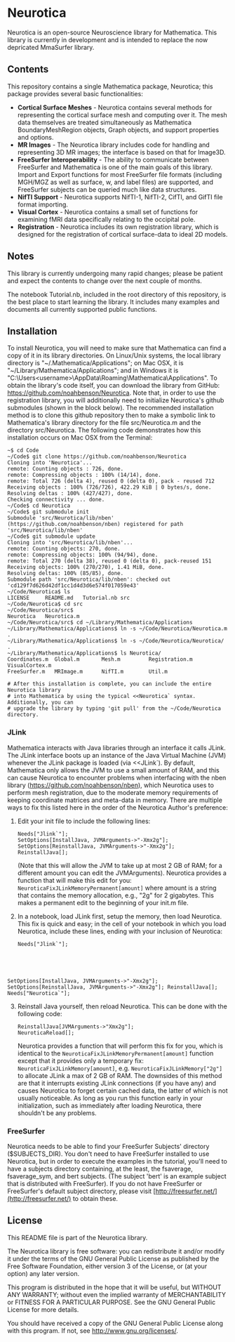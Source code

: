 # Neurotica ####################################################################

Neurotica is an open-source Neuroscience library for Mathematica. This library
is currently in development and is intended to replace the now depricated 
MmaSurfer library.

## Contents ####################################################################

This repository contains a single Mathematica package, Neurotica; this package
provides several basic functionalities:
 * **Cortical Surface Meshes** - Neurotica contains several methods for 
   representing the cortical surface mesh and computing over it. The mesh data
   themselves are treated simultaneously as Mathematica BoundaryMeshRegion 
   objects, Graph objects, and support properties and options.
 * **MR Images** - The Neurotica library includes code for handling and
   representing 3D MR images; the interface is based on that for Image3D.
 * **FreeSurfer Interoperability** - The ability to communicate between 
   FreeSurfer and Mathematica is one of the main goals of this library. Import
   and Export functions for most FreeSurfer file formats (including MGH/MGZ as
   well as surface, w, and label files) are supported, and FreeSurfer subjects
   can be queried much like data structures.
 * **NifTI Support** - Neurotica supports NifTI-1, NifTI-2, CifTI, and GifTI
   file format importing.
 * **Visual Cortex** - Neurotica contains a small set of functions for examining
   fMRI data specifically relating to the occipital pole.
 * **Registration** - Neurotica includes its own registration library, which
   is designed for the registration of cortical surface-data to ideal 2D models.


## Notes #######################################################################

This library is currently undergoing many rapid changes; please be patient and 
expect the contents to change over the next couple of months.

The notebook Tutorial.nb, included in the root directory of this repository, is
the best place to start learning the library. It includes many examples and
documents all currently supported public functions.

## Installation ################################################################

To install Neurotica, you will need to make sure that Mathematica can
find a copy of it in its library directories. On Linux/Unix systems,
the local library directory is "&#126;/.Mathematica/Applications"; on Mac
OSX, it is "&#126;/Library/Mathematica/Applications"; and in Windows it is
"C:\Users\<username>\AppData\Roaming\Mathematica\Applications". To
obtain the library's code itself, you can download the library from
GitHub: https://github.com/noahbenson/Neurotica. Note that, in order
to use the registration library, you will additionally need to
initialize Neurotica's github submodules (shown in the block
below). The recommended installation method is to clone this github
repository then to make a symbolic link to Mathematica's library
directory for the file src/Neurotica.m and the directory
src/Neurotica. The following code demonstrates how this installation
occurs on Mac OSX from the Terminal:

    ~$ cd Code
    ~/Code$ git clone https://github.com/noahbenson/Neurotica
    Cloning into 'Neurotica'...
    remote: Counting objects : 726, done.
    remote: Compressing objects : 100% (14/14), done.
    remote: Total 726 (delta 4), reused 0 (delta 0), pack - reused 712
    Receiving objects : 100% (726/726), 422.29 KiB | 0 bytes/s, done.
    Resolving deltas : 100% (427/427), done.
    Checking connectivity ... done.
    ~/Code$ cd Neurotica
    ~/Code$ git submodule init
    Submodule 'src/Neurotica/lib/nben' (https://github.com/noahbenson/nben) registered for path 'src/Neurotica/lib/nben'
    ~/Code$ git submodule update
    Cloning into 'src/Neurotica/lib/nben'...
    remote: Counting objects: 270, done.
    remote: Compressing objects: 100% (94/94), done.
    remote: Total 270 (delta 38), reused 0 (delta 0), pack-reused 151
    Receiving objects: 100% (270/270), 1.41 MiB, done.
    Resolving deltas: 100% (85/85), done.
    Submodule path 'src/Neurotica/lib/nben': checked out 'cd129f7d626d42df1cc1d4d3d6e574f017059e43'
    ~/Code/Neurotica$ ls
    LICENSE     README.md   Tutorial.nb src
    ~/Code/Neurotica$ cd src
    ~/Code/Neurotica/src$ 
    Neurotica   Neurotica.m
    ~/Code/Neurotica/src$ cd ~/Library/Mathematica/Applications
    ~/Library/Mathematica/Applications$ ln -s ~/Code/Neurotica/Neurotica.m .
    ~/Library/Mathematica/Applications$ ln -s ~/Code/Neurotica/Neurotica/ .
    ~/Library/Mathematica/Applications$ ls Neurotica/
    Coordinates.m  Global.m       Mesh.m         Registration.m VisualCortex.m
    FreeSurfer.m   MRImage.m      NifTI.m        Util.m
    
    # After this installation is complete, you can include the entire Neurotica library
    # into Mathematica by using the typical <<Neurotica` syntax. Additionally, you can
    # upgrade the library by typing 'git pull' from the ~/Code/Neurotica directory.

### JLink ######################################################################

Mathematica interacts with Java libraries through an interface it calls
JLink. The JLink interface boots up an instance of the Java Virtual Machine
(JVM) whenever the JLink package is loaded (via <<JLink`). By default,
Mathematica only allows the JVM to use a small amount of RAM, and this can cause
Neurotica to encounter problems when interfacing with the nben library
(https://github.com/noahbenson/nben), which Neurotica uses to perform mesh
registration, due to the moderate memory requirements of keeping coordinate
matrices and meta-data in memory. There are multiple ways to fix this listed
here in the order of the Neurotica Author's preference:

1. Edit your init file to include the following lines:
   
   <pre><code>Needs["Jlink`"];
   SetOptions[InstallJava, JVMArguments->"-Xmx2g"];
   SetOptions[ReinstallJava, JVMArguments->"-Xmx2g"];
   ReinstallJava[];</code></pre>

   (Note that this will allow the JVM to take up at most 2 GB of RAM; for a
   different amount you can edit the JVMArguments).  Neurotica provides a
   function that will make this edit for you:
   `NeuroticaFixJLinkMemoryPermanent[amount]` where amount is a string that
   contains the memory allocation, e.g., "2g" for 2 gigabytes. This makes a
   permanent edit to the beginning of your init.m file.

2. In a notebook, load JLink first, setup the memory, then load Neurotica. This
   fix is quick and easy; in the cell of your notebook in which you load Neurotica,
   include these lines, ending with your inclusion of Neurotica:
   
   <pre><code>Needs["Jlink`"];
SetOptions[InstallJava, JVMArguments->"-Xmx2g"];
SetOptions[ReinstallJava, JVMArguments->"-Xmx2g"];
ReinstallJava[];
Needs["Neurotica`"];</code></pre>

3. Reinstall Java yourself, then reload Neurotica. This can be done with the
   following code:
   
   <pre><code>ReinstallJava[JVMArguments->"Xmx2g"];
   NeuroticaReload[];</code></pre>

   Neurotica provides a function that will perform this fix for you, which is
   identical to the `NeuroticaFixJLinkMemoryPermanent[amount]` function except
   that it provides only a temporary fix: `NeuroticaFixJLinkMemory[amount]`,
   e.g. `NeuroticaFixJLinkMemory["2g"]` to allocate JLink a max of 2 GB of
   RAM. The downsides of this method are that it interrupts existing JLink
   connections (if you have any) and causes Neurotica to forget certain cached
   data, the latter of which is not usually noticeable. As long as you run this
   function early in your initialization, such as immediately after loading
   Neurotica, there shouldn't be any problems.

### FreeSurfer #################################################################

Neurotica needs to be able to find your FreeSurfer Subjects' directory
($SUBJECTS_DIR).  You don't need to have FreeSurfer installed to use Neurotica,
but in order to execute the examples in the tutorial, you'll need to have a
subjects directory containing, at the least, the fsaverage, fsaverage_sym, and
bert subjects. (The subject 'bert' is an example subject that is distributed
with FreeSurfer). If you do not have FreeSurfer or FreeSurfer's default subject
directory, please visit [http://freesurfer.net/](http://freesurfer.net/) to
obtain these.

## License #####################################################################

This README file is part of the Neurotica library.

The Neurotica library is free software: you can redistribute it and/or
modify it under the terms of the GNU General Public License as
published by the Free Software Foundation, either version 3 of the
License, or (at your option) any later version.

This program is distributed in the hope that it will be useful, but
WITHOUT ANY WARRANTY; without even the implied warranty of
MERCHANTABILITY or FITNESS FOR A PARTICULAR PURPOSE.  See the GNU
General Public License for more details.

You should have received a copy of the GNU General Public License
along with this program.  If not, see <http://www.gnu.org/licenses/>.
